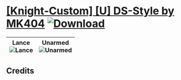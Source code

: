 # [\[Knight-Custom\] \[U\] DS-Style by MK404](https://github.com/Klokinator/FE-Repo/tree/main/Battle%20Animations/Infantry%20-%20Knights,%20Generals,%20Armors/%5BKnight-Custom%5D%20%5BU%5D%20DS-Style%20by%20MK404) [![Download](https://img.shields.io/badge/Download--red?style=social&logo=github)](https://minhaskamal.github.io/DownGit/#/home?url=https://github.com/Klokinator/FE-Repo/tree/main/Battle%20Animations/Infantry%20-%20Knights,%20Generals,%20Armors/%5BKnight-Custom%5D%20%5BU%5D%20DS-Style%20by%20MK404)

| <b>Lance</b><br/><img alt="Lance" src="https://raw.githubusercontent.com/Klokinator/FE-Repo/main/Battle%20Animations/Infantry%20-%20Knights,%20Generals,%20Armors/%5BKnight-Custom%5D%20%5BU%5D%20DS-Style%20by%20MK404/2.%20Lance/Lance.gif"/> | <b>Unarmed</b><br/><img alt="Unarmed" src="https://raw.githubusercontent.com/Klokinator/FE-Repo/main/Battle%20Animations/Infantry%20-%20Knights,%20Generals,%20Armors/%5BKnight-Custom%5D%20%5BU%5D%20DS-Style%20by%20MK404/8.%20Unarmed/Unarmed.gif"/> |
| :---: | :---: |

## Credits



